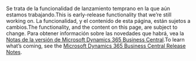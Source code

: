 <span data-ttu-id="afb8f-101">Se trata de la funcionalidad de lanzamiento temprano en la que aún estamos trabajando.</span><span class="sxs-lookup"><span data-stu-id="afb8f-101">This is early-release functionality that we’re still working on.</span></span> <span data-ttu-id="afb8f-102">La funcionalidad, y el contenido de esta página, están sujetos a cambios.</span><span class="sxs-lookup"><span data-stu-id="afb8f-102">The functionality, and the content on this page, are subject to change.</span></span> <span data-ttu-id="afb8f-103">Para obtener información sobre las novedades que habrá, vea la [Notas de la versión de Microsoft Dynamics 365 Business Central](https://go.microsoft.com/fwlink/?linkid=2047422).</span><span class="sxs-lookup"><span data-stu-id="afb8f-103">To learn what’s coming, see the [Microsoft Dynamics 365 Business Central Release Notes](https://go.microsoft.com/fwlink/?linkid=2047422).</span></span>
